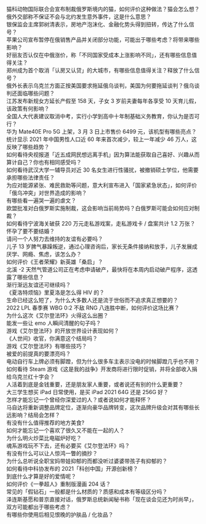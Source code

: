 猫科动物国际联合会宣布制裁俄罗斯境内的猫，如何评价这种做法？猫会怎么想？  
俄外交部称不保证不会与北约发生意外事件，这是什么意思？  
银保监会主席郭树清表示，房地产泡沫化、金融化势头得到扭转，传达了什么信号？  
苹果公司宣布暂停在俄销售产品并关闭部分功能，可能出于哪些考虑？将带来哪些影响？  
好丽友否认仅在中俄涨价，称「不同国家受成本上涨影响不同」，还有哪些信息值得关注？  
郑州成为首个取消「认房又认贷」的大城市，有哪些信息值得关注？释放了什么信号？  
俄外长表示乌克兰方面正按美国要求拖延俄乌谈判，美国为何要拖延谈判？俄乌谈判还面临哪些问题？  
江苏发布新规女方延长产假至 158 天，子女 3 岁前夫妻每年各享受 10 天育儿假，该政策有何影响？  
全国人大代表建议取消中考，实行小学到高中十年制基础义务教育，你认为是否可行？  
华为 Mate40E Pro 5G 上架，3 月 3 日上市售价 6499 元，该机型有哪些亮点？  
统计显示 2021 年中国男性人口近 60 年来首次减少，较上一年减少 46 万人，这反映了哪些趋势？  
如何看待央视报道「近五成网民想远离手机」因为算法能获取自己喜好、兴趣从而算计自己？你也有相同感受吗？  
如何看待武汉大学一辅导员对近 30 名女生进行性骚扰，被撤销硕士学位，他需要承担哪些法律责任？  
为应对能源紧张、难民救助等问题，意大利宣布进入「国家紧急状态」，如何评价「俄乌冲突」对世界造成的影响？  
有哪些看一遍哭一遍的虐文？  
欧盟批准对白俄罗斯实施制裁，这会影响当前局势吗？白俄罗斯可能会如何应对制裁？  
如何看待宁波海关破获 220 万元走私游戏案，走私游戏卡 / 盘案共计 1.2 万张？  
怀孕了要不要结婚？  
请问一个人努力去维持的友谊有必要吗？  
儿子 13 岁脾气暴躁叛逆，通过心理咨询后，家长无条件接纳和放手，儿子发展成厌学、网瘾、焦虑，该怎么办？  
如何评价《王者荣耀》新英雄「桑启」？  
北溪 -2 天然气管道公司正在考虑申请破产，最快将在本周内启动破产程序，这透露了哪些信息？  
渐行渐远友谊还可继续吗？  
《夏洛特烦恼》里夏洛是怎么得 HIV 的？  
生命已经这么短了，为什么大多数人还是流于世俗而不追求真正想要的？  
2022 LPL 春季赛 WBG 0:2 不敌 RNG 八连胜中断，如何评价这场比赛？  
为什么这次《艾尔登法环》火得这么出圈？  
能发一些让 emo 人瞬间清醒的句子吗？  
游戏《艾尔登法环》的开放世界设计表现如何？  
《人世间》收官，你满意这个结局吗？  
游戏《艾尔登法环》有哪些技巧？  
被爱的前提真的要漂亮吗？  
电动自行车上牌必须有脚蹬，但为什么很多车主表示没电的时候脚蹬几乎也不用？  
如何看待 Steam 游戏《这是我的战争》开发商将进行限时促销，并将全部收入捐给乌克兰红十字会？  
人活着到底是金钱重要，还是朋友家人重要，或者说还有别的什么更重要？  
大三学生想买 iPad 日常使用，是买 iPad 2021 64G 还是 256G 好？  
怎样才能忘记一个曾经你深爱过的人？或者说如何才能释怀？  
马自达将重新调整品牌定位，逐渐向豪华品牌转变，这次品牌升级会对其有哪些长远影响？结局会怎样？  
有没有什么值得推荐的地方美食?  
如何才能忘记一个喜欢了很久又不能在一起的人？  
为什么明火炒菜比电磁炉好吃？  
魂系游戏玩不下去，还有必要买《艾尔登法环》吗？  
有没有什么可以让人惊鸿一瞥的摘抄？  
为什么总听说全职宝妈带娃抑郁的而都没听过婆婆带孩子有抑郁的？  
如何看待中科协发布的 2021「科创中国」开源创新榜？  
到底什么才算是好的爱情呢？  
如何评价《一拳超人》重制版漫画 204 话？  
常见的「假钻石」一般都是什么材质的？质感和成本有等级区分吗？  
泽连斯基愿和普京直接对话，俄罗斯总统新闻秘书称「现在谈会见还为时尚早」，双方可能都出于哪些考虑？  
有哪些你使用后相见恨晚的护肤品 / 化妆品？  
